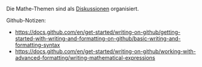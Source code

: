 Die Mathe-Themen sind als [Diskussionen](https://github.com/ernst-hoehener/math/discussions) organisiert.


Github-Notizen:
- https://docs.github.com/en/get-started/writing-on-github/getting-started-with-writing-and-formatting-on-github/basic-writing-and-formatting-syntax
- https://docs.github.com/en/get-started/writing-on-github/working-with-advanced-formatting/writing-mathematical-expressions
